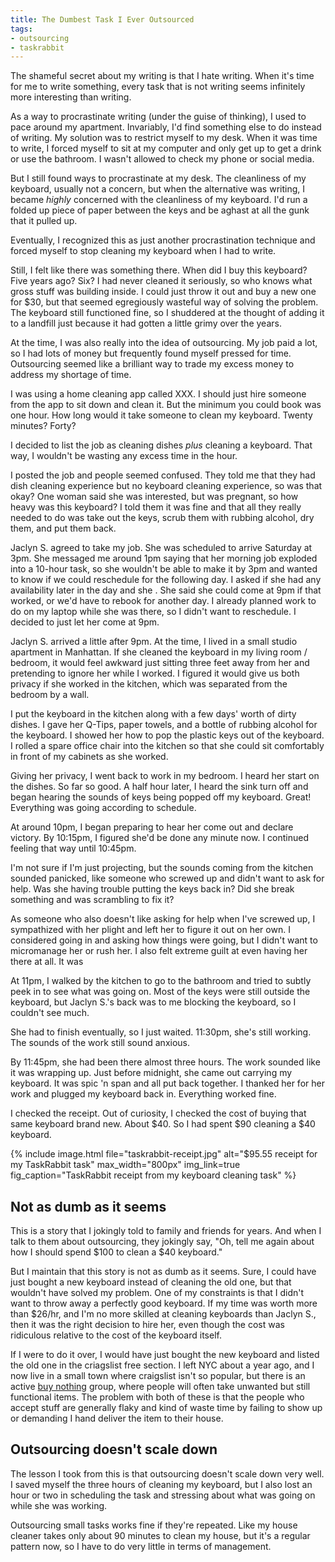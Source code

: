 ```yaml
---
title: The Dumbest Task I Ever Outsourced
tags:
- outsourcing
- taskrabbit
---
```


The shameful secret about my writing is that I hate writing. When it's time for me to write something, every task that is not writing seems infinitely more interesting than writing.

As a way to procrastinate writing (under the guise of thinking), I used to pace around my apartment. Invariably, I'd find something else to do instead of writing. My solution was to restrict myself to my desk. When it was time to write, I forced myself to sit at my computer and only get up to get a drink or use the bathroom. I wasn't allowed to check my phone or social media.

But I still found ways to procrastinate at my desk. The cleanliness of my keyboard, usually not a concern, but when the alternative was writing, I became *highly* concerned with the cleanliness of my keyboard. I'd run a folded up piece of paper between the keys and be aghast at all the gunk that it pulled up.

Eventually, I recognized this as just another procrastination technique and forced myself to stop cleaning my keyboard when I had to write.

Still, I felt like there was something there. When did I buy this keyboard? Five years ago? Six? I had never cleaned it seriously, so who knows what gross stuff was building inside. I could just throw it out and buy a new one for $30, but that seemed egregiously wasteful way of solving the problem. The keyboard still functioned fine, so I shuddered at the thought of adding it to a landfill just because it had gotten a little grimy over the years.

At the time, I was also really into the idea of outsourcing. My job paid a lot, so I had lots of money but frequently found myself pressed for time. Outsourcing seemed like a brilliant way to trade my excess money to address my shortage of time.

I was using a home cleaning app called XXX. I should just hire someone from the app to sit down and clean it. But the minimum you could book was one hour. How long would it take someone to clean my keyboard. Twenty minutes? Forty?

I decided to list the job as cleaning dishes *plus* cleaning a keyboard. That way, I wouldn't be wasting any excess time in the hour.

I posted the job and people seemed confused. They told me that they had dish cleaning experience but no keyboard cleaning experience, so was that okay? One woman said she was interested, but was pregnant, so how heavy was this keyboard? I told them it was fine and that all they really needed to do was take out the keys, scrub them with rubbing alcohol, dry them, and put them back.

Jaclyn S. agreed to take my job. She was scheduled to arrive Saturday at 3pm. She messaged me around 1pm saying that her morning job exploded into a 10-hour task, so she wouldn't be able to make it by 3pm and wanted to know if we could reschedule for the following day. I asked if she had any availability later in the day and she . She said she could come at 9pm if that worked, or we'd have to rebook for another day. I already planned work to do on my laptop while she was there, so I didn't want to reschedule. I decided to just let her come at 9pm.

Jaclyn S. arrived a little after 9pm. At the time, I lived in a small studio apartment in Manhattan. If she cleaned the keyboard in my living room / bedroom, it would feel awkward just sitting three feet away from her and pretending to ignore her while I worked. I figured it would give us both privacy if she worked in the kitchen, which was separated from the bedroom by a wall.

I put the keyboard in the kitchen along with a few days' worth of dirty dishes. I gave her Q-Tips, paper towels, and a bottle of rubbing alcohol for the keyboard. I showed her how to pop the plastic keys out of the keyboard. I rolled a spare office chair into the kitchen so that she could sit comfortably in front of my cabinets as she worked.

Giving her privacy, I went back to work in my bedroom. I heard her start on the dishes. So far so good. A half hour later, I heard the sink turn off and began hearing the sounds of keys being popped off my keyboard. Great! Everything was going according to schedule.

At around 10pm, I began preparing to hear her come out and declare victory. By 10:15pm, I figured she'd be done any minute now. I continued feeling that way until 10:45pm.

I'm not sure if I'm just projecting, but the sounds coming from the kitchen sounded panicked, like someone who screwed up and didn't want to ask for help. Was she having trouble putting the keys back in? Did she break something and was scrambling to fix it?

As someone who also doesn't like asking for help when I've screwed up, I sympathized with her plight and left her to figure it out on her own. I considered going in and asking how things were going, but I didn't want to micromanage her or rush her. I also felt extreme guilt at even having her there at all. It was 

At 11pm, I walked by the kitchen to go to the bathroom and tried to subtly peek in to see what was going on. Most of the keys were still outside the keyboard, but Jaclyn S.'s back was to me blocking the keyboard, so I couldn't see much.

She had to finish eventually, so I just waited. 11:30pm, she's still working. The sounds of the work still sound anxious.

By 11:45pm, she had been there almost three hours. The work sounded like it was wrapping up. Just before midnight, she came out carrying my keyboard. It was spic 'n span and all put back together. I thanked her for her work and plugged my keyboard back in. Everything worked fine.

I checked the receipt. Out of curiosity, I checked the cost of buying that same keyboard brand new. About $40. So I had spent $90 cleaning a $40 keyboard.

{% include image.html file="taskrabbit-receipt.jpg" alt="$95.55 receipt for my TaskRabbit task" max_width="800px" img_link=true fig_caption="TaskRabbit receipt from my keyboard cleaning task" %}

## Not as dumb as it seems

This is a story that I jokingly told to family and friends for years. And when I talk to them about outsourcing, they jokingly say, "Oh, tell me again about how I should spend $100 to clean a $40 keyboard."

But I maintain that this story is not as dumb as it seems. Sure, I could have just bought a new keyboard instead of cleaning the old one, but that wouldn't have solved my problem. One of my constraints is that I didn't want to throw away a perfectly good keyboard. If my time was worth more than $26/hr, and I'm no more skilled at cleaning keyboards than Jaclyn S., then it was the right decision to hire her, even though the cost was ridiculous relative to the cost of the keyboard itself.

If I were to do it over, I would have just bought the new keyboard and listed the old one in the criagslist free section. I left NYC about a year ago, and I now live in a small town where craigslist isn't so popular, but there is an active [buy nothing](https://buynothingproject.org) group, where people will often take unwanted but still functional items. The problem with both of these is that the people who accept stuff are generally flaky and kind of waste time by failing to show up or demanding I hand deliver the item to their house.

## Outsourcing doesn't scale down

The lesson I took from this is that outsourcing doesn't scale down very well. I saved myself the three hours of cleaning my keyboard, but I also lost an hour or two in scheduling the task and stressing about what was going on while she was working.

Outsourcing small tasks works fine if they're repeated. Like my house cleaner takes only about 90 minutes to clean my house, but it's a regular pattern now, so I have to do very little in terms of management.